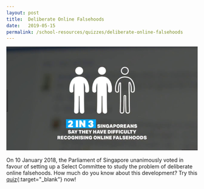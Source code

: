 ```yaml
---
layout: post
title:  Deliberate Online Falsehoods
date:   2019-05-15
permalink: /school-resources/quizzes/deliberate-online-falsehoods
---
```


![Banner for Fake News Detector quiz](/images/banner-deliberate-online-falsehoods.png)

On 10 January 2018, the Parliament of Singapore unanimously voted in favour of setting up a Select Committee to study the problem of deliberate online falsehoods.  How much do you know about this development?  Try this [quiz](https://goo.gl/forms/80RNdfHb5DzyV4a52){:target="_blank"} now!